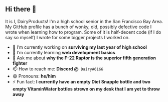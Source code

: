 ## Hi there 👋
It is I, DairyProducts! I'm a high school senior in the San Francisco Bay Area. My GitHub profile has a bunch of wonky, old, possibly defective code I wrote when learning how to program. Some of it is half-decent code (if I do say so myself) I wrote for some bigger projects I worked on.

- 🔭 I’m currently working on **surviving my last year of high school**
- 🌱 I’m currently learning **web development basics**
- 💬 Ask me about **why the F-22 Raptor is the superior fifth generation fighter**
- 📫 How to reach me: **Discord @&nbsp;** `Dairy#6166`
- 😄 Pronouns: **he/him**
- ⚡ Fun fact: **I currently have an empty Diet Snapple bottle and two empty VitaminWater bottles strewn on my desk that I am yet to throw away**

<!--
**DairyProducts/DairyProducts** is a ✨ _special_ ✨ repository because its `README.md` (this file) appears on your GitHub profile.

Here are some ideas to get you started:

- 🔭 I’m currently working on ...
- 🌱 I’m currently learning ...
- 👯 I’m looking to collaborate on ...
- 🤔 I’m looking for help with ...
- 💬 Ask me about ...
- 📫 How to reach me: ...
- 😄 Pronouns: ...
- ⚡ Fun fact: ...
-->
